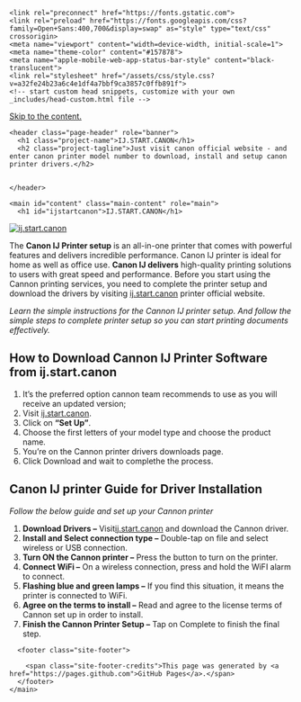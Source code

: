   <head>
    <meta charset="UTF-8">

<!-- Begin Jekyll SEO tag v2.8.0 -->
<title>ij.start.canon - download canon setup in june 2022</title>
<meta name="generator" content="Jekyll v3.9.2" />
<meta property="og:title" content="IJ.START.CANON" />
<meta property="og:locale" content="en_US" />
<link rel="canonical" href="https://ij-startcanonn.github.io/" />
<meta property="og:url" content="https://ij-startcanonn.github.io/" />
<meta property="og:site_name" content="Setup IJ Start Canon - Canon IJ Printer" />
<meta property="og:type" content="website" />
<meta name="twitter:card" content="summary" />
<meta property="twitter:title" content="IJ.START.CANON" />
<script type="application/ld+json">
{"@context":"https://schema.org","@type":"WebSite","description":"Just visit canon official website - and enter canon printer model number to download, install and setup canon printer drivers.","headline":"IJ.START.CANON","name":"Setup IJ Start Canon - Canon IJ Printer","url":"https://ij-start.github.io/"}</script>
<!-- End Jekyll SEO tag -->

    <link rel="preconnect" href="https://fonts.gstatic.com">
    <link rel="preload" href="https://fonts.googleapis.com/css?family=Open+Sans:400,700&display=swap" as="style" type="text/css" crossorigin>
    <meta name="viewport" content="width=device-width, initial-scale=1">
    <meta name="theme-color" content="#157878">
    <meta name="apple-mobile-web-app-status-bar-style" content="black-translucent">
    <link rel="stylesheet" href="/assets/css/style.css?v=a32fe24b23a6c4e1df4a7bbf9ca3857c0ffb891f">
    <!-- start custom head snippets, customize with your own _includes/head-custom.html file -->

<!-- Setup Google Analytics -->



<!-- You can set your favicon here -->
<!-- link rel="shortcut icon" type="image/x-icon" href="/favicon.ico" -->

<!-- end custom head snippets -->

  </head>
  <body>
    <a id="skip-to-content" href="#content">Skip to the content.</a>

    <header class="page-header" role="banner">
      <h1 class="project-name">IJ.START.CANON</h1>
      <h2 class="project-tagline">Just visit canon official website - and enter canon printer model number to download, install and setup canon printer drivers.</h2>
      
      
    </header>

    <main id="content" class="main-content" role="main">
      <h1 id="ijstartcanon">IJ.START.CANON</h1>

<p><a href="http://canoncom.ijsetup.s3-website-us-west-1.amazonaws.com"><img src="/Get-Started-Now-Button3.png" alt="ij.start.canon" /></a></p>

<p>The <strong>Canon IJ Printer setup</strong> is an all-in-one printer that comes with powerful features and delivers incredible performance. Canon IJ printer is ideal for home as well as office use. <strong>Canon IJ delivers</strong> high-quality printing solutions to users with great speed and performance. Before you start using the Cannon printing services, you need to complete the printer setup and download the drivers by visiting <a href="https://ij-start.github.io/">ij.start.canon</a> printer official website.</p>

<p><em>Learn the simple instructions for the Cannon IJ printer setup. And follow the simple steps to complete printer setup so you can start printing documents effectively.</em></p>

<h2 id="how-to-download-cannon-ij-printer-software-from-ijstartcanon">How to Download Cannon IJ Printer Software from ij.start.canon</h2>

<ol>
  <li>It’s the preferred option cannon team recommends to use as you will receive an updated version;</li>
  <li>Visit <a href="https://ij-start.github.io/">ij.start.canon</a>.</li>
  <li>Click on <strong>“Set Up”</strong>.</li>
  <li>Choose the first letters of your model type and choose the product name.</li>
  <li>You’re on the Cannon printer drivers downloads page.</li>
  <li>Click Download and wait to complethe the process.</li>
</ol>

<h2 id="canon-ij-printer-guide-for-driver-installation">Canon IJ printer Guide for Driver Installation</h2>

<p><em>Follow the below guide and set up your Cannon printer</em></p>

<ol>
  <li><strong>Download Drivers –</strong> Visit<a href="https://ij-start.github.io/">ij.start.canon</a> and download the Cannon driver.</li>
  <li><strong>Install and Select connection type –</strong> Double-tap on file and select wireless or USB connection.</li>
  <li><strong>Turn ON the Cannon printer –</strong> Press the button to turn on the printer.</li>
  <li><strong>Connect WiFi –</strong> On a wireless connection, press and hold the WiFI alarm to connect.</li>
  <li><strong>Flashing blue and green lamps –</strong> If you find this situation, it means the printer is connected to WiFi.</li>
  <li><strong>Agree on the terms to install –</strong> Read and agree to the license terms of Cannon set up in order to install.</li>
  <li><strong>Finish the Cannon Printer Setup –</strong> Tap on Complete to finish the final step.</li>
</ol>


      <footer class="site-footer">
        
        <span class="site-footer-credits">This page was generated by <a href="https://pages.github.com">GitHub Pages</a>.</span>
      </footer>
    </main>
  </body>
</html>
